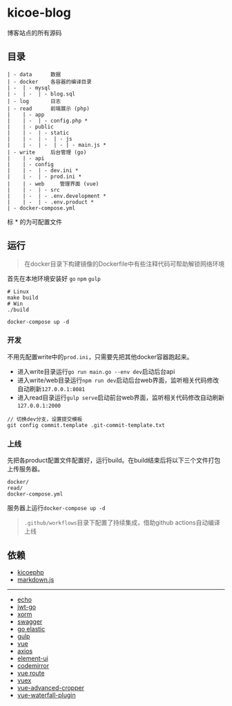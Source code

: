 # kicoe-blog

博客站点的所有源码

## 目录

```
| - data      数据
| - docker    各容器的编译目录
| -  | - mysql
| -  | -  | - blog.sql
| - log       日志
| - read      前端展示 (php)
|    | - app
|    | -  | - config.php *
|    | - public
|    | -  | - static
|    | -  | -  | - js 
|    | -  | -  | - | - main.js * 
| - write     后台管理 (go)
|    | - api
|    | - config
|    | -  | - dev.ini *
|    | -  | - prod.ini *
|    | - web     管理界面 (vue)
|    | -  | - src 
|    | -  | - .env.development *
|    | -  | - .env.product *
| - docker-compose.yml
```
标 * 的为可配置文件

## 运行

> 在docker目录下构建镜像的Dockerfile中有些注释代码可帮助解锁网络环境

首先在本地环境安装好 `go` `npm` `gulp`

```shell
# Linux
make build
# Win
./build

docker-compose up -d
```

### 开发

不用先配置write中的`prod.ini`，只需要先把其他docker容器跑起来。

* 进入write目录运行`go run main.go --env dev`启动后台api
* 进入write/web目录运行`npm run dev`启动后台web界面，监听相关代码修改自动刷新`127.0.0.1:8081`
* 进入read目录运行`gulp serve`启动前台web界面，监听相关代码修改自动刷新`127.0.0.1:2000`

```
// 切换dev分支，设置提交模板
git config commit.template .git-commit-template.txt
```

### 上线

先把各product配置文件配置好，运行build。在build结束后将以下三个文件打包上传服务器。
```
docker/
read/
docker-compose.yml
```

服务器上运行`docker-compose up -d`

> `.github/workflows`目录下配置了持续集成，借助github actions自动编译上线

## 依赖

* [kicoephp](https://github.com/moonprism/kicoephp-src)
* [markdown.js](https://github.com/moonprism/markdown.js)

---

* [echo](https://github.com/labstack/echo)
* [jwt-go](https://github.com/dgrijalva/jwt-go)
* [xorm](https://github.com/go-xorm/xorm)
* [swagger](https://github.com/go-swagger/go-swagger)
* [go elastic](gopkg.in/olivere/elastic.v5)
* [gulp](https://github.com/gulpjs/gulp)
* [vue](https://github.com/vuejs/vue)
* [axios](https://github.com/axios/axios)
* [element-ui](https://github.com/ElemeFE/element)
* [codemirror](https://github.com/vuejs/vue)
* [vue route](https://github.com/vuejs/vue-router)
* [vuex](https://github.com/vuejs/vuex)
* [vue-advanced-cropper](https://github.com/Norserium/vue-advanced-cropper)
* [vue-waterfall-plugin](https://github.com/heikaimu/vue-waterfall-plugin)